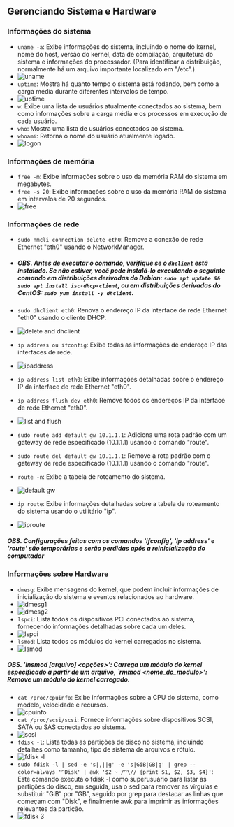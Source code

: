 ## Gerenciando Sistema e Hardware

### Informações do sistema

- `uname -a`: Exibe informações do sistema, incluindo o nome do kernel, nome do host, versão do kernel, data de compilação, arquitetura do sistema e informações do processador.
  (Para identificar a distribuição, normalmente há um arquivo importante localizado em "/etc".)
- ![uname](https://github.com/EdilsonDevops/Linux-Ninja-Skills/assets/96980587/889e92ae-b3d4-47cf-91d6-92c3313ecd7e)
- `uptime`: Mostra há quanto tempo o sistema está rodando, bem como a carga média durante diferentes intervalos de tempo.
- ![uptime](https://github.com/EdilsonDevops/Linux-Ninja-Skills/assets/96980587/9e2cdb01-0568-478c-a53b-a43f4299ce60)
- `w`: Exibe uma lista de usuários atualmente conectados ao sistema, bem como informações sobre a carga média e os processos em execução de cada usuário.
- `who`: Mostra uma lista de usuários conectados ao sistema.
- `whoami`: Retorna o nome do usuário atualmente logado.
- ![logon](https://github.com/EdilsonDevops/Linux-Ninja-Skills/assets/96980587/6e440687-ac12-4993-8fe0-981b820c08af)

### Informações de memória

- `free -m`: Exibe informações sobre o uso da memória RAM do sistema em megabytes.
- `free -s 20`: Exibe informações sobre o uso da memória RAM do sistema em intervalos de 20 segundos.
- ![free](https://github.com/EdilsonDevops/Linux-Ninja-Skills/assets/96980587/4ea5a78d-5127-47ec-b6a9-6fc7d5bd4e30)

### Informações de rede

- `sudo nmcli connection delete eth0`: Remove a conexão de rede Ethernet "eth0" usando o NetworkManager.
- ##### OBS. Antes de executar o comando, verifique se o `dhclient` está instalado. Se não estiver, você pode instalá-lo executando o seguinte comando em distribuições derivadas do Debian: `sudo apt update && sudo apt install isc-dhcp-client`, ou em distribuições derivadas do CentOS: `sudo yum install -y dhclient`.
- `sudo dhclient eth0`: Renova o endereço IP da interface de rede Ethernet "eth0" usando o cliente DHCP.
- ![delete and dhclient](https://github.com/EdilsonDevops/Linux-Ninja-Skills/assets/96980587/edf78a3a-7b9f-4129-a890-c41e1f9b1824)

- `ip address ou ifconfig`: Exibe todas as informações de endereço IP das interfaces de rede.
- ![ipaddress](https://github.com/EdilsonDevops/Linux-Ninja-Skills/assets/96980587/7269f226-7281-4c2b-8a7d-9cfe48c2aedc)

- `ip address list eth0`: Exibe informações detalhadas sobre o endereço IP da interface de rede Ethernet "eth0".
- `ip address flush dev eth0`: Remove todos os endereços IP da interface de rede Ethernet "eth0".
- ![list and flush](https://github.com/EdilsonDevops/Linux-Ninja-Skills/assets/96980587/2c2bb1bb-417f-4ee7-a4f7-6fd796ec225e)

- `sudo route add default gw 10.1.1.1`: Adiciona uma rota padrão com um gateway de rede especificado (10.1.1.1) usando o comando "route".
- `sudo route del default gw 10.1.1.1`: Remove a rota padrão com o gateway de rede especificado (10.1.1.1) usando o comando "route".
- `route -n`: Exibe a tabela de roteamento do sistema.
- ![default gw](https://github.com/EdilsonDevops/Linux-Ninja-Skills/assets/96980587/6d810e0d-ff2b-4fa1-b32e-33351c34d9af)

- `ip route`: Exibe informações detalhadas sobre a tabela de roteamento do sistema usando o utilitário "ip".
- ![iproute](https://github.com/EdilsonDevops/Linux-Ninja-Skills/assets/96980587/96ace1cd-a4c4-4afb-9925-4b0b5b2d1c0b)

##### OBS. Configurações feitas com os comandos 'ifconfig', 'ip address' e 'route' são temporárias e serão perdidas após a reinicialização do computador

### Informações sobre Hardware

- `dmesg`: Exibe mensagens do kernel, que podem incluir informações de inicialização do sistema e eventos relacionados ao hardware.
- ![dmesg1](https://github.com/EdilsonDevops/Linux-Ninja-Skills/assets/96980587/f7f45f09-22f6-415c-bf22-9d45688ea494)
- ![dmesg2](https://github.com/EdilsonDevops/Linux-Ninja-Skills/assets/96980587/66c5cc88-e159-438c-833b-0a9d702d5782)
- `lspci`: Lista todos os dispositivos PCI conectados ao sistema, fornecendo informações detalhadas sobre cada um deles.
- ![lspci](https://github.com/EdilsonDevops/Linux-Ninja-Skills/assets/96980587/f30e1d8a-2280-48d8-bd79-b77e2b20ee50)
- `lsmod`: Lista todos os módulos do kernel carregados no sistema.
- ![lsmod](https://github.com/EdilsonDevops/Linux-Ninja-Skills/assets/96980587/ed4ecce5-6fe1-42b2-b396-a93b033bb6d0)
##### OBS. 'insmod [arquivo] <opções>': Carrega um módulo do kernel especificado a partir de um arquivo, `rmmod <nome_do_modulo>': Remove um módulo do kernel carregado.
- `cat /proc/cpuinfo`: Exibe informações sobre a CPU do sistema, como modelo, velocidade e recursos.
- ![cpuinfo](https://github.com/EdilsonDevops/Linux-Ninja-Skills/assets/96980587/c9204cdb-a662-4836-846e-b315b812e368)
- `cat /proc/scsi/scsi`: Fornece informações sobre dispositivos SCSI, SATA ou SAS conectados ao sistema.
- ![scsi](https://github.com/EdilsonDevops/Linux-Ninja-Skills/assets/96980587/63c86999-585f-41be-8331-cc1875059b02)
- `fdisk -l`: Lista todas as partições de disco no sistema, incluindo detalhes como tamanho, tipo de sistema de arquivos e rótulo.
- ![fdisk -l](https://github.com/EdilsonDevops/Linux-Ninja-Skills/assets/96980587/c9f017c3-7629-4c92-99c6-a72f4f7c4d88)
- `sudo fdisk -l | sed -e 's|,||g' -e 's|GiB|GB|g' | grep --color=always '^Disk' | awk '$2 ~ /^\// {print $1, $2, $3, $4}'`: Este comando executa o fdisk -l como superusuário para listar as partições do disco, em seguida, usa o sed para remover as vírgulas e substituir "GiB" por "GB", seguido por grep para destacar as linhas que começam com "Disk", e finalmente awk para imprimir as informações relevantes da partição.
- ![fdisk 3](https://github.com/EdilsonDevops/Linux-Ninja-Skills/assets/96980587/69739e89-01ba-4607-9a62-bf75fb2e2ebf)

